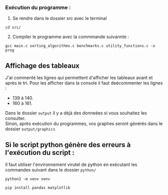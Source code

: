 ### Exécution du programme : 

1. Se rendre dans le dossier src avec le terminal
```
cd src/
```

2. Compiler le programme avec la commmande suivannte :
```
gcc main.c sorting_algorithms.c benchmarks.c utility_functions.c -o prog
```

## Affichage des tableaux

J'ai commenté les lignes qui permettent d'afficher les tableaux avant et après le tri.
Pour les afficher dans la console il faut deécommenter les lignes :
- 139 à 140.
- 160 à 161.

Dans le dossier `output` il y a déjà des donneées si vous souhaitez les consulter. <br>
Sinon, après exécution du programmes, vos graphes seront générés dans le dossier `output/graphics`


## Si le script python génère des erreurs à l'exécution du script :

Il faut utiliser l'environnement virutel de python en exécutant les commandes suivant dans le dossier `python/`
```
python3 -m venv venv
```

```
pip install pandas matplotlib
```
